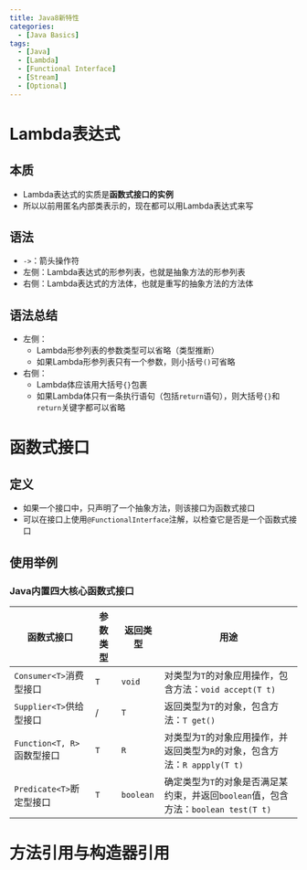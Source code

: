 ```yaml
---
title: Java8新特性
categories:
  - [Java Basics]
tags:
  - [Java]
  - [Lambda]
  - [Functional Interface]
  - [Stream]
  - [Optional]
---
```




<!--more-->

# Lambda表达式

## 本质

- Lambda表达式的实质是**函数式接口的实例**
- 所以以前用匿名内部类表示的，现在都可以用Lambda表达式来写

## 语法

- `->`：箭头操作符
- 左侧：Lambda表达式的形参列表，也就是抽象方法的形参列表
- 右侧：Lambda表达式的方法体，也就是重写的抽象方法的方法体

## 语法总结

- 左侧：
  - Lambda形参列表的参数类型可以省略（类型推断）
  - 如果Lambda形参列表只有一个参数，则小括号`()`可省略
- 右侧：
  - Lambda体应该用大括号`{}`包裹
  - 如果Lambda体只有一条执行语句（包括`return`语句），则大括号`{}`和`return`关键字都可以省略

# 函数式接口

## 定义

- 如果一个接口中，只声明了一个抽象方法，则该接口为函数式接口
- 可以在接口上使用`@FunctionalInterface`注解，以检查它是否是一个函数式接口

## 使用举例

### Java内置四大核心函数式接口

| 函数式接口                 | 参数类型 | 返回类型  | 用途                                                         |
| -------------------------- | -------- | --------- | ------------------------------------------------------------ |
| `Consumer<T>`消费型接口    | `T`      | `void`    | 对类型为`T`的对象应用操作，包含方法：`void accept(T t)`      |
| `Supplier<T>`供给型接口    | /        | `T`       | 返回类型为`T`的对象，包含方法：`T get()`                     |
| `Function<T, R>`函数型接口 | `T`      | `R`       | 对类型为`T`的对象应用操作，并返回类型为`R`的对象，包含方法：`R appply(T t)` |
| `Predicate<T>`断定型接口   | `T`      | `boolean` | 确定类型为`T`的对象是否满足某约束，并返回`boolean`值，包含方法：`boolean test(T t)` |

# 方法引用与构造器引用